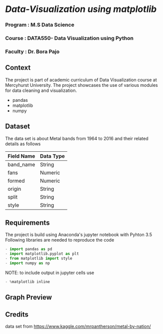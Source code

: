 # *Data-Visualization using matplotlib*

### Program : M.S Data Science
### Course : DATA550- Data Visualization using Python 
### Faculty : Dr. Bora Pajo

## Context
The project is part of academic curriculum of Data Visualization course at Mercyhurst University.
The project showcases the use of various modules for data cleaning and visualization.
  - pandas 
  - matplotlib
  - numpy
  
## Dataset
The data set is about Metal bands from 1964 to 2016 and their related details as follows

| Field Name | Data Type |
| ---------- | --------- |
| band_name | String |
| fans | Numeric |
| formed | Numeric |
| origin | String |
| split | String |
| style | String |

## Requirements
The project is build using Anaconda's jupyter notebook with Pyhton 3.5
Following libraries are needed to reproduce the code
```python
- import pandas as pd
- import matplotlib.pyplot as plt
- from matplotlib import style
- import numpy as np
```
NOTE: to include output in jupyter cells use
```python
- %matplotlib inline
```
## Graph Preview

## Credits
data set from https://www.kaggle.com/mrpantherson/metal-by-nation/
